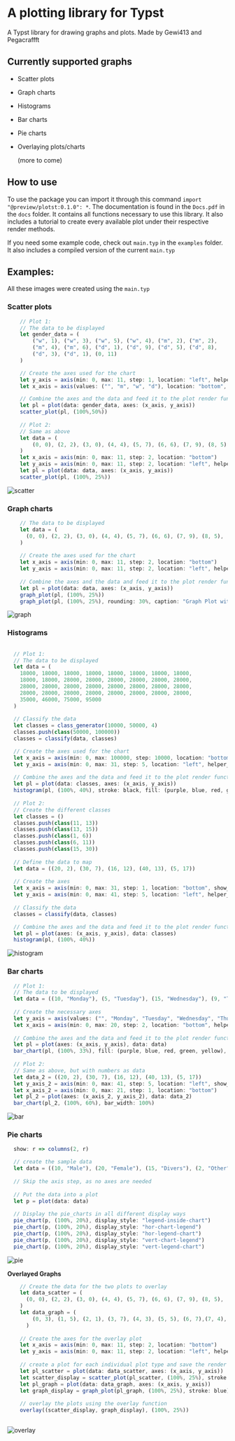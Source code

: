 # A plotting library for Typst

A Typst library for drawing graphs and plots.
Made by Gewi413 and Pegacraffft

## Currently supported graphs

- Scatter plots

- Graph charts

- Histograms

- Bar charts

- Pie charts

- Overlaying plots/charts

  (more to come)

## How to use

To use the package you can import it through this command `import "@preview/plotst:0.1.0": *`.
The documentation is found in the `Docs.pdf` in the `docs` folder. It contains all functions necessary to use this library. It also includes a tutorial to create every available plot under their respective render methods.

If you need some example code, check out `main.typ` in the `examples` folder. It also includes a compiled version of the current `main.typ`

## Examples:

All these images were created using the `main.typ`

### Scatter plots

```js
    // Plot 1:
    // The data to be displayed  
    let gender_data = (
        ("w", 1), ("w", 3), ("w", 5), ("w", 4), ("m", 2), ("m", 2),
        ("m", 4), ("m", 6), ("d", 1), ("d", 9), ("d", 5), ("d", 8),
        ("d", 3), ("d", 1), (0, 11)
    )

    // Create the axes used for the chart
    let y_axis = axis(min: 0, max: 11, step: 1, location: "left", helper_lines: true, invert_markings: false, title: "foo")
    let x_axis = axis(values: ("", "m", "w", "d"), location: "bottom", helper_lines: true, invert_markings: false, title: "Gender")

    // Combine the axes and the data and feed it to the plot render function.
    let pl = plot(data: gender_data, axes: (x_axis, y_axis))
    scatter_plot(pl, (100%,50%))
	
	// Plot 2:
    // Same as above
    let data = (
        (0, 0), (2, 2), (3, 0), (4, 4), (5, 7), (6, 6), (7, 9), (8, 5), (9, 9), (10, 1)
    )
    let x_axis = axis(min: 0, max: 11, step: 2, location: "bottom")
    let y_axis = axis(min: 0, max: 11, step: 2, location: "left", helper_lines: false)
    let pl = plot(data: data, axes: (x_axis, y_axis))
    scatter_plot(pl, (100%, 25%))
```



![scatter](./images/scatter.png)

### Graph charts

```js
    // The data to be displayed
	let data = (
      (0, 0), (2, 2), (3, 0), (4, 4), (5, 7), (6, 6), (7, 9), (8, 5), (9, 9), (10, 1)
    )
    
    // Create the axes used for the chart 
    let x_axis = axis(min: 0, max: 11, step: 2, location: "bottom")
    let y_axis = axis(min: 0, max: 11, step: 2, location: "left", helper_lines: false)
    
    // Combine the axes and the data and feed it to the plot render function.
    let pl = plot(data: data, axes: (x_axis, y_axis))
    graph_plot(pl, (100%, 25%))
    graph_plot(pl, (100%, 25%), rounding: 30%, caption: "Graph Plot with caption and rounding")
```



![graph](./images/graph.png)

### Histograms

```js
  
  // Plot 1:
  // The data to be displayed
  let data = (
    18000, 18000, 18000, 18000, 18000, 18000, 18000, 18000,
    18000, 18000, 28000, 28000, 28000, 28000, 28000, 28000,
    28000, 28000, 28000, 28000, 28000, 28000, 28000, 28000,
    28000, 28000, 28000, 28000, 28000, 28000, 28000, 28000,
    35000, 46000, 75000, 95000
  )
  
  // Classify the data
  let classes = class_generator(10000, 50000, 4)
  classes.push(class(50000, 100000))
  classes = classify(data, classes)

  // Create the axes used for the chart 
  let x_axis = axis(min: 0, max: 100000, step: 10000, location: "bottom")
  let y_axis = axis(min: 0, max: 31, step: 5, location: "left", helper_lines: true)
  
  // Combine the axes and the data and feed it to the plot render function.
  let pl = plot(data: classes, axes: (x_axis, y_axis))
  histogram(pl, (100%, 40%), stroke: black, fill: (purple, blue, red, green, yellow))
  
  // Plot 2:
  // Create the different classes
  let classes = ()
  classes.push(class(11, 13))
  classes.push(class(13, 15))
  classes.push(class(1, 6))
  classes.push(class(6, 11))
  classes.push(class(15, 30))
  
  // Define the data to map
  let data = ((20, 2), (30, 7), (16, 12), (40, 13), (5, 17))
  
  // Create the axes
  let x_axis = axis(min: 0, max: 31, step: 1, location: "bottom", show_markings: false)
  let y_axis = axis(min: 0, max: 41, step: 5, location: "left", helper_lines: true)
  
  // Classify the data
  classes = classify(data, classes)

  // Combine the axes and the data and feed it to the plot render function.
  let pl = plot(axes: (x_axis, y_axis), data: classes)
  histogram(pl, (100%, 40%))
```



![histogram](./images/histogram.png)

### Bar charts

```js
  // Plot 1:
  // The data to be displayed
  let data = ((10, "Monday"), (5, "Tuesday"), (15, "Wednesday"), (9, "Thursday"), (11, "Friday"))
  
  // Create the necessary axes
  let y_axis = axis(values: ("", "Monday", "Tuesday", "Wednesday", "Thursday", "Friday"), location: "left", show_markings: true)
  let x_axis = axis(min: 0, max: 20, step: 2, location: "bottom", helper_lines: true)
  
  // Combine the axes and the data and feed it to the plot render function.
  let pl = plot(axes: (x_axis, y_axis), data: data)
  bar_chart(pl, (100%, 33%), fill: (purple, blue, red, green, yellow), bar_width: 70%, rotated: true)
  
  // Plot 2:
  // Same as above, but with numbers as data
  let data_2 = ((20, 2), (30, 7), (16, 12), (40, 13), (5, 17))
  let y_axis_2 = axis(min: 0, max: 41, step: 5, location: "left", show_markings: true, helper_lines: true)
  let x_axis_2 = axis(min: 0, max: 21, step: 1, location: "bottom")
  let pl_2 = plot(axes: (x_axis_2, y_axis_2), data: data_2)
  bar_chart(pl_2, (100%, 60%), bar_width: 100%)
```



![bar](./images/bar.png)

### Pie charts

```js
  show: r => columns(2, r)

  // create the sample data
  let data = ((10, "Male"), (20, "Female"), (15, "Divers"), (2, "Other")
              
  // Skip the axis step, as no axes are needed
              
  // Put the data into a plot 
  let p = plot(data: data)
  
  // Display the pie_charts in all different display ways
  pie_chart(p, (100%, 20%), display_style: "legend-inside-chart")
  pie_chart(p, (100%, 20%), display_style: "hor-chart-legend")
  pie_chart(p, (100%, 20%), display_style: "hor-legend-chart")
  pie_chart(p, (100%, 20%), display_style: "vert-chart-legend")
  pie_chart(p, (100%, 20%), display_style: "vert-legend-chart")
```



![pie](./images/pie.png)

**Overlayed Graphs**

```js
    // Create the data for the two plots to overlay
	let data_scatter = (
      (0, 0), (2, 2), (3, 0), (4, 4), (5, 7), (6, 6), (7, 9), (8, 5), (9, 9), (10, 1)
    )
    let data_graph = (
        (0, 3), (1, 5), (2, 1), (3, 7), (4, 3), (5, 5), (6, 7),(7, 4),(11, 6)
      )
    
    // Create the axes for the overlay plot
    let x_axis = axis(min: 0, max: 11, step: 2, location: "bottom")
    let y_axis = axis(min: 0, max: 11, step: 2, location: "left", helper_lines: false)
    
    // create a plot for each individual plot type and save the render call
    let pl_scatter = plot(data: data_scatter, axes: (x_axis, y_axis))
    let scatter_display = scatter_plot(pl_scatter, (100%, 25%), stroke: red)
    let pl_graph = plot(data: data_graph, axes: (x_axis, y_axis))
    let graph_display = graph_plot(pl_graph, (100%, 25%), stroke: blue)
	
    // overlay the plots using the overlay function
    overlay((scatter_display, graph_display), (100%, 25%))
    
```



![overlay](./images/overlay.png)
